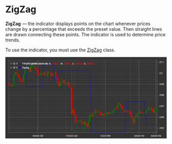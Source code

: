 # ZigZag

**ZigZag** — the indicator displays points on the chart whenever prices change by a percentage that exceeds the preset value. Then straight lines are drawn connecting these points. The indicator is used to determine price trends. 

To use the indicator, you must use the [ZigZag](xref:StockSharp.Algo.Indicators.ZigZag) class. 

![IndicatorZigZag](../../../../images/indicatorzigzag.png)
